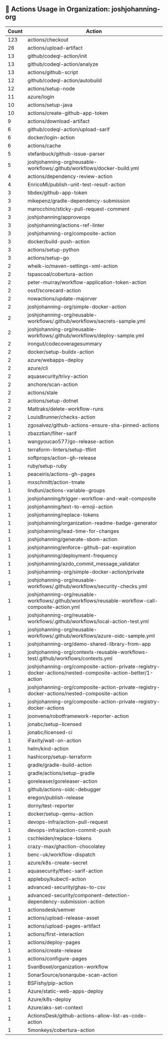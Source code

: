 ## 🚀 Actions Usage in Organization: joshjohanning-org

| Count | Action |
| --- | --- |
| 123 | actions/checkout |
| 26 | actions/upload-artifact |
| 13 | github/codeql-action/init |
| 13 | github/codeql-action/analyze |
| 13 | actions/github-script |
| 12 | github/codeql-action/autobuild |
| 12 | actions/setup-node |
| 11 | azure/login |
| 10 | actions/setup-java |
| 10 | actions/create-github-app-token |
| 9 | actions/download-artifact |
| 6 | github/codeql-action/upload-sarif |
| 6 | docker/login-action |
| 6 | actions/cache |
| 5 | stefanbuck/github-issue-parser |
| 5 | joshjohanning-org/reusable-workflows/.github/workflows/docker-build.yml |
| 4 | actions/dependency-review-action |
| 4 | EnricoMi/publish-unit-test-result-action |
| 3 | tibdex/github-app-token |
| 3 | mikepenz/gradle-dependency-submission |
| 3 | marocchino/sticky-pull-request-comment |
| 3 | joshjohanning/approveops |
| 3 | joshjohanning/actions-ref-linter |
| 3 | joshjohanning-org/composite-action |
| 3 | docker/build-push-action |
| 3 | actions/setup-python |
| 3 | actions/setup-go |
| 2 | whelk-io/maven-settings-xml-action |
| 2 | tspascoal/cobertura-action |
| 2 | peter-murray/workflow-application-token-action |
| 2 | ossf/scorecard-action |
| 2 | nowactions/update-majorver |
| 2 | joshjohanning-org/simple-docker-action |
| 2 | joshjohanning-org/reusable-workflows/.github/workflows/secrets-sample.yml |
| 2 | joshjohanning-org/reusable-workflows/.github/workflows/deploy-sample.yml |
| 2 | irongut/codecoveragesummary |
| 2 | docker/setup-buildx-action |
| 2 | azure/webapps-deploy |
| 2 | azure/cli |
| 2 | aquasecurity/trivy-action |
| 2 | anchore/scan-action |
| 2 | actions/stale |
| 2 | actions/setup-dotnet |
| 2 | Mattraks/delete-workflow-runs |
| 2 | LouisBrunner/checks-action |
| 1 | zgosalvez/github-actions-ensure-sha-pinned-actions |
| 1 | zbazztian/filter-sarif |
| 1 | wangyoucao577/go-release-action |
| 1 | terraform-linters/setup-tflint |
| 1 | softprops/action-gh-release |
| 1 | ruby/setup-ruby |
| 1 | peaceiris/actions-gh-pages |
| 1 | mxschmitt/action-tmate |
| 1 | lindluni/actions-variable-groups |
| 1 | joshjohanning/trigger-workflow-and-wait-composite |
| 1 | joshjohanning/text-to-emoji-action |
| 1 | joshjohanning/replace-tokens |
| 1 | joshjohanning/organization-readme-badge-generator |
| 1 | joshjohanning/lead-time-for-changes |
| 1 | joshjohanning/generate-sbom-action |
| 1 | joshjohanning/enforce-github-pat-expiration |
| 1 | joshjohanning/deployment-frequency |
| 1 | joshjohanning/azdo_commit_message_validator |
| 1 | joshjohanning-org/simple-docker-action/private |
| 1 | joshjohanning-org/reusable-workflows/.github/workflows/security-checks.yml |
| 1 | joshjohanning-org/reusable-workflows/.github/workflows/reusable-workflow-call-composite-action.yml |
| 1 | joshjohanning-org/reusable-workflows/.github/workflows/local-action-test.yml |
| 1 | joshjohanning-org/reusable-workflows/.github/workflows/azure-oidc-sample.yml |
| 1 | joshjohanning-org/demo-shared-library-from-app |
| 1 | joshjohanning-org/contexts-reusable-workflows-test/.github/workflows/contexts.yml |
| 1 | joshjohanning-org/composite-action-private-registry-docker-actions/nested-composite-action-better/1-action |
| 1 | joshjohanning-org/composite-action-private-registry-docker-actions/nested-composite-action |
| 1 | joshjohanning-org/composite-action-private-registry-docker-actions |
| 1 | joonvena/robotframework-reporter-action |
| 1 | jonabc/setup-licensed |
| 1 | jonabc/licensed-ci |
| 1 | iFaxity/wait-on-action |
| 1 | helm/kind-action |
| 1 | hashicorp/setup-terraform |
| 1 | gradle/gradle-build-action |
| 1 | gradle/actions/setup-gradle |
| 1 | goreleaser/goreleaser-action |
| 1 | github/actions-oidc-debugger |
| 1 | eregon/publish-release |
| 1 | dorny/test-reporter |
| 1 | docker/setup-qemu-action |
| 1 | devops-infra/action-pull-request |
| 1 | devops-infra/action-commit-push |
| 1 | cschleiden/replace-tokens |
| 1 | crazy-max/ghaction-chocolatey |
| 1 | benc-uk/workflow-dispatch |
| 1 | azure/k8s-create-secret |
| 1 | aquasecurity/tfsec-sarif-action |
| 1 | appleboy/kubectl-action |
| 1 | advanced-security/ghas-to-csv |
| 1 | advanced-security/component-detection-dependency-submission-action |
| 1 | actionsdesk/semver |
| 1 | actions/upload-release-asset |
| 1 | actions/upload-pages-artifact |
| 1 | actions/first-interaction |
| 1 | actions/deploy-pages |
| 1 | actions/create-release |
| 1 | actions/configure-pages |
| 1 | SvanBoxel/organization-workflow |
| 1 | SonarSource/sonarqube-scan-action |
| 1 | BSFishy/pip-action |
| 1 | Azure/static-web-apps-deploy |
| 1 | Azure/k8s-deploy |
| 1 | Azure/aks-set-context |
| 1 | ActionsDesk/github-actions-allow-list-as-code-action |
| 1 | 5monkeys/cobertura-action |
